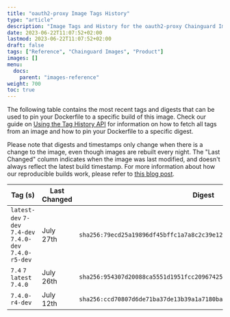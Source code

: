 ```yaml
---
title: "oauth2-proxy Image Tags History"
type: "article"
description: "Image Tags and History for the oauth2-proxy Chainguard Image"
date: 2023-06-22T11:07:52+02:00
lastmod: 2023-06-22T11:07:52+02:00
draft: false
tags: ["Reference", "Chainguard Images", "Product"]
images: []
menu:
  docs:
    parent: "images-reference"
weight: 700
toc: true
---
```


The following table contains the most recent tags and digests that can be used to pin your Dockerfile to a specific build of this image. Check our guide on [Using the Tag History API](/chainguard/chainguard-images/using-the-tag-history-api/) for information on how to fetch all tags from an image and how to pin your Dockerfile to a specific digest.

Please note that digests and timestamps only change when there is a change to the image, even though images are rebuilt every night. The "Last Changed" column indicates when the image was last modified, and doesn't always reflect the latest build timestamp. For more information about how our reproducible builds work, please refer to [this blog post](https://www.chainguard.dev/unchained/reproducing-chainguards-reproducible-image-builds).

| Tag (s)                                                    | Last Changed | Digest                                                                    |
|------------------------------------------------------------|--------------|---------------------------------------------------------------------------|
|  `latest-dev` `7-dev` `7.4-dev` `7.4.0-dev` `7.4.0-r5-dev` | July 27th    | `sha256:79ecd25a19896df45bffc1a7a8c2c39e124372b393c689c90aa103fe9affb96d` |
|  `7.4` `7` `latest` `7.4.0`                                | July 26th    | `sha256:954307d20088ca5551d1951fcc20967425b75109f5174285eb836ab6cd182e03` |
|  `7.4.0-r4-dev`                                            | July 12th    | `sha256:ccd70807d6de71ba37de13b39a1a7180baf2820a4d6fe6ae3a704540b36f0ba5` |
